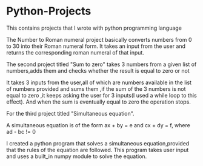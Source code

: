 # Python-Projects
This contains projects that I wrote with python programming language 

The Number to Roman numeral project basically converts numbers from 0 to 30 into their Roman numeral form.
It takes an input from the user and returns the corresponding roman numeral of that input.

The second project titled "Sum to zero" takes  3 numbers from a given list of numbers,adds them and checks whether the result is equal to zero or not

It takes 3 inputs from the user,all of which are numbers available in the list of numbers provided and sums them ,if the sum of the 3 numbers is not equal to zero ,it keeps asking the user for 3 inputs(I used a while loop to this effect).
And when the sum is eventually equal to zero the operation stops.

For the third project titled "Simultaneous equation".

A simultaneous equation is of the form ax + by = e and cx + dy = f, where ad - bc != 0

I created a python program that solves a simultaneous equation,provided that the rules of the equation are followed.
This program takes user input and uses a built_in numpy module to solve the equation.

